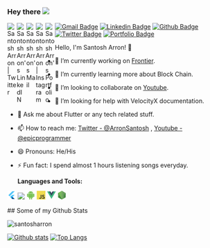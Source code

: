 ### Hey there <img src="https://media.giphy.com/media/hvRJCLFzcasrR4ia7z/giphy.gif" width="25px">

<a href="https://twitter.com/ArronSantosh">
  <img align="left" alt="Santosh Arron | Twitter" width="22px" src="https://raw.githubusercontent.com/peterthehan/peterthehan/master/assets/twitter.svg" />
</a>
<a href="https://www.linkedin.com/in/santosh-arron/">
  <img align="left" alt="Santosh Arron's LinkedIN" width="22px" src="https://raw.githubusercontent.com/peterthehan/peterthehan/master/assets/linkedin.svg" />
</a>

<a href="mailto:santosharron@gmail.com">
  <img align="left" alt="Santosh Arron's Mail" width="22px" src="https://epicprogrammerassets.netlify.app/Assets/gmail.svg" />
</a>

<a href="https://www.instagram.com/santosh_arron/">
  <img align="left" alt="Santosh Arron | Instagram" width="22px" src="https://epicprogrammerassets.netlify.app/Assets/instagram.svg" />
</a>


<a href="https://santosh-arron.netlify.app//">
  <img align="left" alt="Santosh Arron's Portfolio" width="22px" src="https://epicprogrammerassets.netlify.app/Assets/globe-grid.svg" />
</a>



[![Gmail Badge](https://img.shields.io/badge/-santosharron@gmail.com-c14438?style=flat&logo=Gmail&logoColor=white&link=mailto:santosharron@gmail.com)](mailto:santosharron@gmail.com) 
[![Linkedin Badge](https://img.shields.io/badge/-santosh_arron-0072b1?style=flat&logo=Linkedin&logoColor=white&link=https://www.linkedin.com/in/santosh-arron/)](https://www.linkedin.com/in/santosh-arron/) [![Github Badge](https://img.shields.io/badge/-Santosh_arron-grey?style=flat&logo=github&logoColor=white&link=https://github.com/Santosh_arron/)](https://www.github.com/Santosh_arron/) [![Twitter Badge](https://img.shields.io/badge/-ArronSantosh-00acee?style=flat&logo=twitter&logoColor=white&link=https://twitter.com/ArronSantosh/)](https://www.twitter.com/ArronSantosh/) [![Portfolio Badge](https://img.shields.io/badge/portfolio-web-blue?style=flat&link=https://santosh-arron.netlify.app//)](https://santosh-arron.netlify.app//) <p align='left'>Hello, I'm Santosh Arron! 👋
- 🔭 I’m currently working on [Frontier](https://frontier.xyz/).
- 🌱 I’m currently learning more about Block Chain.
- 👯 I’m looking to collaborate on [Youtube](https://youtube.com/epicprogrammer).
- 🤔 I’m looking for help with VelocityX documentation.
- 💬 Ask me about Flutter or any tech related stuff.
- 📫 How to reach me: [Twitter - @ArronSantosh](https://twitter.com/ArronSantosh) , [Youtube - @epicprogrammer](https://youtube.com/epicprogrammer)
- 😄 Pronouns: He/His
- ⚡ Fun fact: I spend almost 1 hours listening songs everyday.
  
  **Languages and Tools:**  

<code><img height="20" src="https://raw.githubusercontent.com/github/explore/80688e429a7d4ef2fca1e82350fe8e3517d3494d/topics/flutter/flutter.png"></code>
<code><img height="20" src="https://raw.githubusercontent.com/github/explore/80688e429a7d4ef2fca1e82350fe8e3517d3494d/topics/dart/react.png"></code>
<code><img height="20" src="https://raw.githubusercontent.com/github/explore/80688e429a7d4ef2fca1e82350fe8e3517d3494d/topics/android/android.png"></code>
<code><img height="20" src="https://raw.githubusercontent.com/github/explore/80688e429a7d4ef2fca1e82350fe8e3517d3494d/topics/javascript/javascript.png"></code>
<code><img height="20" src="https://raw.githubusercontent.com/github/explore/80688e429a7d4ef2fca1e82350fe8e3517d3494d/topics/vue/vue.png"></code>
<code><img height="20" src="https://raw.githubusercontent.com/github/explore/80688e429a7d4ef2fca1e82350fe8e3517d3494d/topics/nodejs/nodejs.png"></code>    


</p>
## Some of my Github Stats
<p align=left> <img src=https://komarev.com/ghpvc/?username=santosharron alt=santosharron /> </p>

[![Github stats](https://github-readme-stats.vercel.app/api?username=santosharron&show_icons=true&include_all_commits=true)](https://github.com/santosharron/github-readme-stats)
[![Top Langs](https://github-readme-stats.vercel.app/api/top-langs/?username=santosharron&layout=compact)](https://github.com/santosharron/github-readme-stats)
